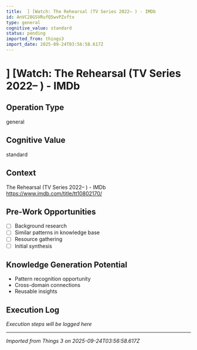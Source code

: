 ```yaml
---
title:  ] [Watch: The Rehearsal (TV Series 2022– ) - IMDb
id: AnVC28GSVRufQ5wvPZvftx
type: general
cognitive_value: standard
status: pending
imported_from: things3
import_date: 2025-09-24T03:56:58.617Z
---
```


#  ] [Watch: The Rehearsal (TV Series 2022– ) - IMDb

## Operation Type
general

## Cognitive Value
standard

## Context
The Rehearsal (TV Series 2022– ) - IMDb
https://www.imdb.com/title/tt10802170/

## Pre-Work Opportunities
- [ ] Background research
- [ ] Similar patterns in knowledge base
- [ ] Resource gathering
- [ ] Initial synthesis

## Knowledge Generation Potential
- Pattern recognition opportunity
- Cross-domain connections
- Reusable insights

## Execution Log
*Execution steps will be logged here*

---
*Imported from Things 3 on 2025-09-24T03:56:58.617Z*
